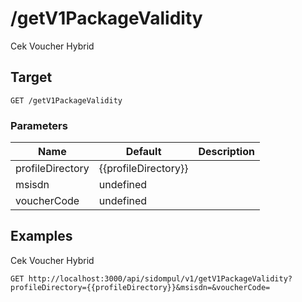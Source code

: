 # /getV1PackageValidity
Cek Voucher Hybrid


## Target
```
GET /getV1PackageValidity
```

### Parameters
Name | Default | Description
--- | --- | ---
profileDirectory | {{profileDirectory}} | 
msisdn | undefined | 
voucherCode | undefined | 





## Examples
Cek Voucher Hybrid

```
GET http://localhost:3000/api/sidompul/v1/getV1PackageValidity?profileDirectory={{profileDirectory}}&msisdn=&voucherCode=


```

